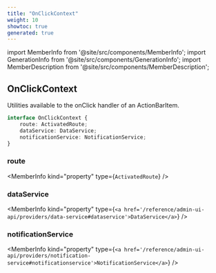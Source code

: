 ```yaml
---
title: "OnClickContext"
weight: 10
showtoc: true
generated: true
---
```

<!-- This file was generated from the Vendure source. Do not modify. Instead, re-run the "docs:build" script -->
import MemberInfo from '@site/src/components/MemberInfo';
import GenerationInfo from '@site/src/components/GenerationInfo';
import MemberDescription from '@site/src/components/MemberDescription';


## OnClickContext

<GenerationInfo sourceFile="packages/admin-ui/src/lib/core/src/providers/nav-builder/nav-builder-types.ts" sourceLine="77" packageName="@vendure/admin-ui" />

Utilities available to the onClick handler of an ActionBarItem.

```ts title="Signature"
interface OnClickContext {
    route: ActivatedRoute;
    dataService: DataService;
    notificationService: NotificationService;
}
```

<div className="members-wrapper">

### route

<MemberInfo kind="property" type={`ActivatedRoute`}   />


### dataService

<MemberInfo kind="property" type={`<a href='/reference/admin-ui-api/providers/data-service#dataservice'>DataService</a>`}   />


### notificationService

<MemberInfo kind="property" type={`<a href='/reference/admin-ui-api/providers/notification-service#notificationservice'>NotificationService</a>`}   />




</div>
